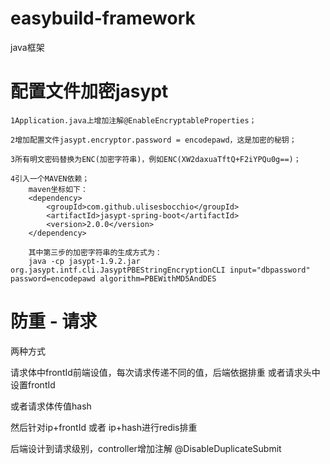 # easybuild-framework
java框架

# 配置文件加密jasypt
    1Application.java上增加注解@EnableEncryptableProperties；

    2增加配置文件jasypt.encryptor.password = encodepawd，这是加密的秘钥；

    3所有明文密码替换为ENC(加密字符串)，例如ENC(XW2daxuaTftQ+F2iYPQu0g==)；
    
    4引入一个MAVEN依赖；
        maven坐标如下：
        <dependency>
            <groupId>com.github.ulisesbocchio</groupId>
            <artifactId>jasypt-spring-boot</artifactId>
            <version>2.0.0</version>
        </dependency>
    
        其中第三步的加密字符串的生成方式为：
        java -cp jasypt-1.9.2.jar org.jasypt.intf.cli.JasyptPBEStringEncryptionCLI input="dbpassword" password=encodepawd algorithm=PBEWithMD5AndDES


# 防重 - 请求

两种方式

请求体中frontId前端设值，每次请求传递不同的值，后端依据排重
或者请求头中设置frontId

或者请求体传值hash

然后针对ip+frontId 或者 ip+hash进行redis排重

后端设计到请求级别，controller增加注解 @DisableDuplicateSubmit

